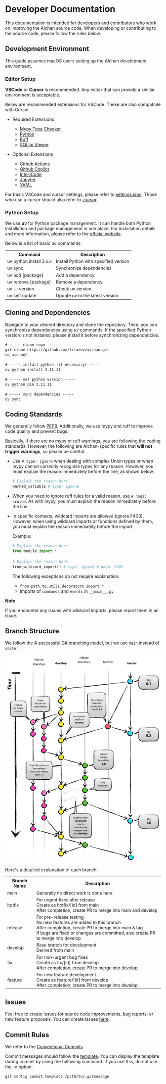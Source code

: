 # Developer Documentation

This documentation is intended for developers and contributors who work on improving the AIchan source code. When developing or contributing to the source code, please follow the rules below.

## Development Environment

This guide assumes macOS users setting up the AIchan development environment.

### Editor Setup

**VSCode** or **Cursor** is recommended. Any editor that can provide a similar environment is acceptable.

Below are recommended extensions for VSCode. These are also compatible with Cursor.

- Required Extensions
    - [Mypy Type Checker](https://github.com/microsoft/vscode-mypy)
    - [Python](https://github.com/Microsoft/vscode-python)
    - [Ruff](https://github.com/astral-sh/ruff-vscode)
    - [SQLite Viewer](https://github.com/qwtel/sqlite-viewer-vscode)

- Optional Extensions
    - [Github Actions](https://github.com/github/vscode-github-actions)
    - [Github Copilot](https://marketplace.visualstudio.com/items?itemName=GitHub.copilot)
    - [IntelliCode](https://marketplace.visualstudio.com/items?itemName=VisualStudioExptTeam.vscodeintellicode)
    - [Jupyter](https://github.com/Microsoft/vscode-jupyter)
    - [YAML](https://github.com/redhat-developer/vscode-yaml)

For basic VSCode and cursor settings, please refer to [settings.json](https://github.com/lilaenv/aichan/blob/main/.vscode/settings.json). Those who use a cursor should also refer to [.cursor](https://github.com/lilaenv/aichan/blob/main/.cursor)

### Python Setup

We use **uv** for Python package management. It can handle both Python installation and package management in one place. For installation details and more information, please refer to the [official website](https://docs.astral.sh/uv/).

Below is a list of basic uv commands:

<table>
    <tr>
        <th>Command</th>
        <th>Description</th>
    </tr>
    <tr>
        <td>uv python install 3.x.x</td>
        <td>Install Python with specified version</td>
    </tr>
    <tr>
        <td>uv sync</td>
        <td>Synchronize dependencies</td>
    </tr>
    <tr>
        <td>uv add [package]</td>
        <td>Add a dependency</td>
    </tr>
    <tr>
        <td>uv remove [package]</td>
        <td>Remove a dependency</td>
    </tr>
    <tr>
        <td>uv --version</td>
        <td>Check uv version</td>
    </tr>
    <tr>
        <td>uv self update</td>
        <td>Update uv to the latest version</td>
    </tr>
</table>

## Cloning and Dependencies

Navigate to your desired directory and clone the repository. Then, you can synchronize dependencies using uv commands. If the specified Python version is not installed, please install it before synchronizing dependencies.

```
# ----- clone repo -----
git clone https://github.com/lilaenv/aichan.git
cd aichan/

# ----- install python (if necessary) -----
uv python install 3.11.11

# ----- set python version -----
uv python pin 3.11.11

# ----- sync dependencies -----
uv sync
```

## Coding Standards

We generally follow [PEP8](https://pep8-ja.readthedocs.io/ja/latest/). Additionally, we use mypy and ruff to improve code quality and prevent bugs.

Basically, if there are no mypy or ruff warnings, you are following the coding standards. However, the following are AIchan-specific rules that **will not trigger warnings**, so please be careful:

- Use `# type: ignore` when dealing with complex Union types or when mypy cannot correctly recognize types for any reason. However, you must explain the reason immediately before the line, as shown below:
    ```python
    # Explain the reason here
    warned_variable # type: ignore
    ```

- When you need to ignore ruff rules for a valid reason, use `# noqa: <rule>`. As with mypy, you must explain the reason immediately before the line.

- In specific contexts, wildcard imports are allowed (ignore F403). However, when using wildcard imports or functions defined by them, you must explain the reason immediately before the import.

    Example:
    ```python
    # Explain the reason here
    from module import *

    # Explain the reason here
    from_wildcard_import() # type: ignore # noqa: F405
    ```

    The following exceptions do not require explanation:

    - `from path.to.utils.decorators import *`
    - Imports of `commands` and `events` in `__main__.py`

**Note**

If you encounter any issues with wildcard imports, please report them in an Issue.

## Branch Structure

We follow the [A successful Git branching model](https://nvie.com/posts/a-successful-git-branching-model/), but we use `main` instead of `master`.

![Branch Overview](https://github.com/lilaenv/aichan/blob/main/.github/assets/branch.png)

Here's a detailed explanation of each branch:

<table>
    <tr>
        <th>Branch Name</th>
        <th>Description</th>
    </tr>
    <tr>
        <td>main</td>
        <td>Generally no direct work is done here</td>
    </tr>
    <tr>
        <td>hotfix</td>
        <td>For urgent fixes after release<br>Create as hotfix/[id] from main<br>After completion, create PR to merge into main and develop</td>
    </tr>
    <tr>
        <td>release</td>
        <td>For pre-release testing<br>No new features are added to this branch<br>After completion, create PR to merge into main & tag<br>If bugs are fixed or changes are committed, also create PR to merge into develop</td>
    </tr>
    <tr>
        <td>develop</td>
        <td>Base branch for development<br>Derived from main</td>
    </tr>
    <tr>
        <td>fix</td>
        <td>For non-urgent bug fixes<br>Create as fix/[id] from develop<br>After completion, create PR to merge into develop</td>
    </tr>
    <tr>
        <td>feature</td>
        <td>For new feature development<br>Create as feature/[id] from develop<br>After completion, create PR to merge into develop</td>
    </tr>
</table>

## Issues

Feel free to create Issues for source code improvements, bug reports, or new feature proposals. You can create Issues [here](https://github.com/lilaenv/aichan/issues).

## Commit Rules

We refer to the [Conventional Commits](https://www.conventionalcommits.org/en/v1.0.0/).

Commit messages should follow the [template](https://github.com/lilaenv/aichan/blob/main/.github/.gitmessage). You can display the template during commit by using the following command. If you use this, do not use the `-m` option:
```
git config commit.template /path/to/.gitmessage
```
